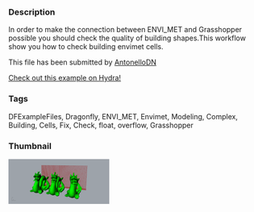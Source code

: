 ### Description 
In order to make the connection between ENVI_MET and Grasshopper possible you should check the quality of building shapes.This workflow show you how to check building envimet cells.

This file has been submitted by [AntonelloDN](https://github.com/AntonelloDN)

[Check out this example on Hydra!](http://hydrashare.github.io/hydra/viewer?owner=AntonelloDN&fork=hydra&id=Debug_Complex_Model_for_ENVI_MET)
### Tags 
DFExampleFiles, Dragonfly, ENVI_MET, Envimet, Modeling, Complex, Building, Cells, Fix, Check, float, overflow, Grasshopper
### Thumbnail 
![Screenshot](https://raw.githubusercontent.com/AntonelloDN/hydra/master/Debug_Complex_Model_for_ENVI_MET/thumbnail.png)
